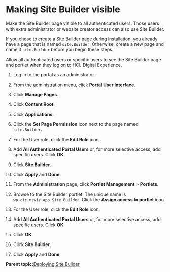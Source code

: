 # Making Site Builder visible

Make the Site Builder page visible to all authenticated users. Those users with extra administrator or website creator access can also use Site Builder.

If you chose to create a Site Builder page during installation, you already have a page that is named `site.Builder`. Otherwise, create a new page and name it `site.Builder` before you begin these steps.

Allow all authenticated users or specific users to see the Site Builder page and portlet when they log on to HCL Digital Experience.

1.  Log in to the portal as an administrator.

2.  From the administration menu, click **Portal User Interface**.

3.  Click **Manage Pages**.

4.  Click **Content Root**.

5.  Click **Applications**.

6.  Click the **Set Page Permission** icon next to the page named `site.Builder`.

7.  For the User role, click the **Edit Role** icon.

8.  Add **All Authenticated Portal Users** or, for more selective access, add specific users. Click **OK**.

9.  Click **Site Builder**.

10. Click **Apply** and **Done**.

11. From the **Administration** page, click **Portlet Management** \> **Portlets**.

12. Browse to the Site Builder portlet. The unique name is `wp.ctc.nswiz.app.Site Builder`. Click the **Assign access to portlet** icon.

13. For the User role, click the **Edit Role** icon.

14. Add **All Authenticated Portal Users** or, for more selective access, add specific users. Click **OK**.

15. Click **OK**.

16. Click **Site Builder**.

17. Click **Apply** and **Done**.


**Parent topic:**[Deploying Site Builder](../sitebuilder/sitebuilder_access.md)

